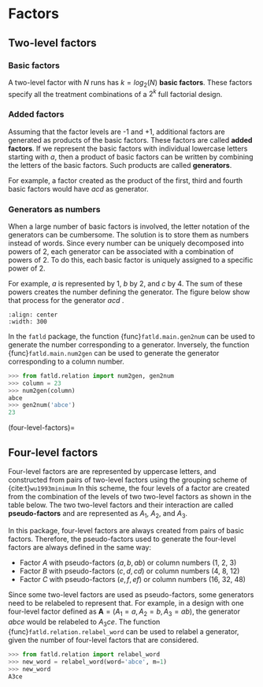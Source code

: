 # Factors

## Two-level factors

### Basic factors

A two-level factor with $N$ runs has $k=log_2(N)$ **basic factors**.
These factors specify all the treatment combinations of a $2^k$ full factorial design.

### Added factors

Assuming that the factor levels are -1 and +1, additional factors are generated as products of the basic factors.
These factors are called **added factors**.
If we represent the basic factors with individual lowercase letters starting with $a$, then a product of basic factors can be written by combining the letters of the basic factors.
Such products are called **generators**.

For example, a factor created as the product of the first, third and fourth basic factors would have $acd$ as generator.

### Generators as numbers

When a large number of basic factors is involved, the letter notation of the generators can be cumbersome.
The solution is to store them as numbers instead of words.
Since every number can be uniquely decomposed into powers of 2, each generator can be associated with a combination of powers of 2.
To do this, each basic factor is uniquely assigned to a specific power of 2.

For example, $a$ is represented by 1, $b$ by 2, and $c$  by 4.
The sum of these powers creates the number defining the generator.
The figure below show that process for the generator $acd$ .

```{image} _static/column_numbering.png
:align: center
:width: 300
```

In the `fatld` package, the function {func}`fatld.main.gen2num` can be used to generate the number corresponding to a generator.
Inversely, the function {func}`fatld.main.num2gen` can be used to generate the generator corresponding to a column number.

```python
>>> from fatld.relation import num2gen, gen2num
>>> column = 23
>>> num2gen(column)
abce
>>> gen2num('abce')
23
```

(four-level-factors)=

## Four-level factors

Four-level factors are are represented by uppercase letters, and constructed from pairs of two-level factors using the grouping scheme of {cite:t}`wu1993minimum`
In this scheme, the four levels of a factor are created from the combination of the levels of two two-level factors as shown in the table below.
The two two-level factors and their interaction are called **pseudo-factors** and are represented as $A_1$, $A_2$, and $A_3$.

In this package, four-level factors are always created from pairs of basic factors.
Therefore, the pseudo-factors used to generate the four-level factors are always defined in the same way:

- Factor $A$ with pseudo-factors $(a, b, ab)$ or column numbers (1, 2, 3)
- Factor $B$ with pseudo-factors $(c, d, cd)$ or column numbers (4, 8, 12)
- Factor $C$ with pseudo-factors $(e, f, ef)$ or column numbers (16, 32, 48)

Since some two-level factors are used as pseudo-factors, some generators need to be relabeled to represent that.
For example, in a design with one four-level factor defined as $\mathbf{A} =(A_1=a, A_2=b, A_3=ab)$, the generator $abce$ would be relabeled to $A_3ce$.
The function {func}`fatld.relation.relabel_word` can be used to relabel a generator, given the number of four-level factors that are considered.

```python
>>> from fatld.relation import relabel_word
>>> new_word = relabel_word(word='abce', m=1)
>>> new_word
A3ce
```
